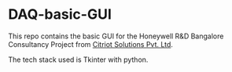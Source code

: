 # DAQ-basic-GUI

This repo contains the basic GUI for the Honeywell R&D Bangalore Consultancy Project from [Citriot Solutions Pvt. Ltd](https://www.citriot.com/).

The tech stack used is Tkinter with python.
